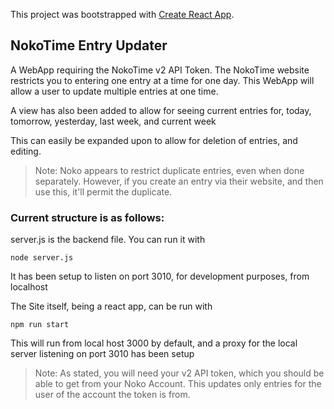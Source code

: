 This project was bootstrapped with [Create React App](https://github.com/facebook/create-react-app).

## NokoTime Entry Updater

A WebApp requiring the NokoTime v2 API Token.
The NokoTime website restricts you to entering one entry at a time for one day.
This WebApp will allow a user to update multiple entries at one time.

A view has also been added to allow for seeing current entries for, today, tomorrow, yesterday, last week, and current week

This can easily be expanded upon to allow for deletion of entries, and editing.

> Note: Noko appears to restrict duplicate entries, even when done separately. However, if you create an entry via their website, and then use this, it'll permit the duplicate.

### Current structure is as follows:

server.js is the backend file.
You can run it with 
```
node server.js
```
It has been setup to listen on port 3010, for development purposes, from localhost

The Site itself, being a react app, can be run with
```
npm run start
```
This will run from local host 3000 by default, and a proxy for the local server listening on port 3010 has been setup

> Note: As stated, you will need your v2 API token, which you should be able to get from your Noko Account. This updates only entries for the user of the account the token is from.
